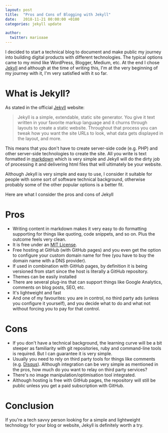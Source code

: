 ```yaml
---
layout: post
title:  "Pros and Cons of Blogging with Jekyll"
date:   2018-11-21 00:00:00 +0100
categories: jekyll update

author:
  twitter: marioaae
---
```


I decided to start a technical blog to document and make public my journey into
building digital products with different technologies. The typical options came
to my mind like WordPress, Blogger, Medium, etc. At the end I chose
[Jekyll](https://jekyllrb.com/docs/) and although at the time of writing this,
I'm at the very beginning of my journey with it, I'm very satisfied with it so far.

# What is Jekyll?

As stated in the official [Jekyll](https://jekyllrb.com/docs/) website:

> Jekyll is a simple, extendable, static site generator. You give it text written
in your favorite markup language and it churns through layouts to create a static
website. Throughout that process you can tweak how you want the site URLs to look,
what data gets displayed in the layout, and more.

This means that you don't have to create server-side code (e.g. PHP) and other
server-side technologies to create the site. All you write is text formatted in
[markdown](https://en.wikipedia.org/wiki/Markdown) which is very simple and Jekyll
will do the dirty job of processing it and delivering html files that will
ultimately be your website.

Although Jekyll is very simple and easy to use, I consider it suitable for people
with some sort of software technical background, otherwise probably some of the
other popular options is a better fit.

Here are what I consider the pros and cons of Jekyll

# Pros
- Writing content in markdown makes it very easy to do formatting supporting for
things like quoting, code snippets, and so on. Plus the outcome feels very clean.
- It is free under an [MIT License](https://github.com/jekyll/jekyll/blob/master/LICENSE).
- Free hosting at GitHub (with GitHub pages) and you even get the option to configure
your custom domain name for free (you have to buy the domain name with a DNS provider).
- If used in combination with GitHub pages, by definition it is being versioned
from start since the host is literally a GitHub repository.
- Themes can be easily installed
- There are several plug-ins that can support things like Google Analytics, comments
on blog posts, SEO, etc.
- It's lightweight and fast
- And one of my favourites: you are in control, no third party ads (unless you
configure it yourself), and you decide what to do and what not without forcing
you to pay for that control.

# Cons
- If you don't have a technical background, the learning curve will be a bit steeper
as familiarity with git repositories, ruby and command-line tools is required.
But I can guarantee it is very simple.
- Usually you need to rely on third party tools for things like comments (e.g.
[Disqus](https://disqus.com/)). Although integration can be very simple as
mentioned in the pros, how much do you want to relay on third party services?
- There's no image manipulation/optimisation tool integrated.
- Although hosting is free with GitHub pages, the repository will still be public
unless you get a paid subscription with GitHub.

# Conclusion
If you're a tech savvy person looking for a simple and lightweight technology for
your blog or website, Jekyll is definitely worth a try.
